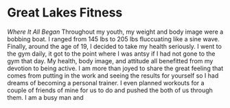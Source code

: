 # Great Lakes Fitness
*Where It All Began*
    Throughout my youth, my weight and body image were a bobbing boat. I ranged from 145 lbs to 205 lbs fluccuating like a sine wave. Finally, around the age of 19, I decided to take my health seriously. I went to the gym daily, it got to the point where I was antsy if I had not gone to the gym that day. My health, body image, and attitude all benefitted from my devotion to being active. I am more than joyed to share the great feeling that comes from putting in the work and seeing the results for yourself so I had dreams of becoming a personal trainer. I even planned workouts for a couple of friends of mine for us to do and pushed the both of us through them. I am a busy man and 